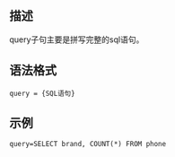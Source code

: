## 描述
query子句主要是拼写完整的sql语句。

## 语法格式
`query = {SQL语句}`

## 示例
`query=SELECT brand, COUNT(*) FROM phone`